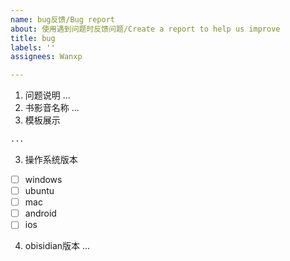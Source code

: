 ```yaml
---
name: bug反馈/Bug report
about: 使用遇到问题时反馈问题/Create a report to help us improve
title: bug
labels: ''
assignees: Wanxp

---
```


1. 问题说明
...
2. 书影音名称
...
3. 模板展示
```txt
...
```
3. 操作系统版本
- [ ] windows
- [ ] ubuntu
- [ ] mac
- [ ] android
- [ ] ios
4. obisidian版本
...
